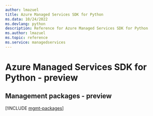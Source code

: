 ```yaml
---
author: lmazuel
title: Azure Managed Services SDK for Python
ms.data: 10/24/2022
ms.devlang: python
description: Reference for Azure Managed Services SDK for Python
ms.author: lmazuel
ms.topic: reference
ms.service: managedservices
---
```

# Azure Managed Services SDK for Python - preview

## Management packages - preview
[!INCLUDE [mgmt-packages](managed-services-mgmt-index.md)]
